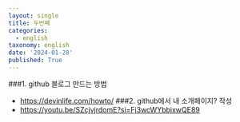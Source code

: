 ```yaml
---
layout: single
title: 두번째
categories:
  - english
taxonomy: english
date: '2024-01-28'
published: True
---
```

###1. github 블로그 만드는 방법
   - https://devinlife.com/howto/
###2. github에서 내 소개페이지? 작성
   - https://youtu.be/SZcjvjrdomE?si=Fj3wcWYbbjxwQE89
